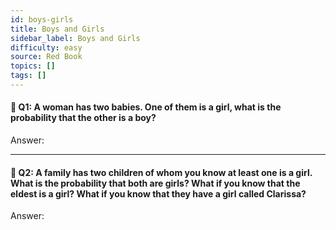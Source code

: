 ```yaml
---
id: boys-girls
title: Boys and Girls
sidebar_label: Boys and Girls
difficulty: easy
source: Red Book
topics: []
tags: []
---
```


#### 📖 Q1: A woman has two babies. One of them is a girl, what is the probability that the other is a boy?

Answer: 

---
#### 📖 Q2: A family has two children of whom you know at least one is a girl. What is the probability that both are girls? What if you know that the eldest is a girl? What if you know that they have a girl called Clarissa?

Answer: 